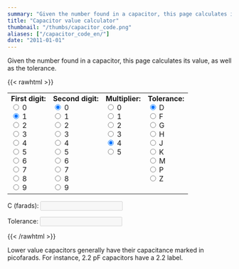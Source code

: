 ```yaml
---
summary: "Given the number found in a capacitor, this page calculates its value, as well as the tolerance."
title: "Capacitor value calculator"
thumbnail: "/thumbs/capacitor_code.png"
aliases: ["/capacitor_code_en/"]
date: "2011-01-01"
---
```


Given the number found in a capacitor, this page calculates its value, as well as the tolerance.

{{< rawhtml >}}	
<form action="" id="ccForm">
<table cellpadding="10" id="colorCode"><tr>
<td>
<b>First digit:</b><br/>
<input name="band01" type="radio" value="0" class="w3-radio"/> <label class="w3-validate">0</label><br/>
<input name="band01" type="radio" value="10" checked="checked" class="w3-radio"/> <label class="w3-validate">1</label><br/>
<input name="band01" type="radio" value="20" class="w3-radio"/> <label class="w3-validate">2</label><br/>
<input name="band01" type="radio" value="30" class="w3-radio"/> <label class="w3-validate">3</label><br/>
<input name="band01" type="radio" value="40" class="w3-radio"/> <label class="w3-validate">4</label><br/>
<input name="band01" type="radio" value="50" class="w3-radio"/> <label class="w3-validate">5</label><br/>
<input name="band01" type="radio" value="60" class="w3-radio"/> <label class="w3-validate">6</label><br/>
<input name="band01" type="radio" value="70" class="w3-radio"/> <label class="w3-validate">7</label><br/>
<input name="band01" type="radio" value="80" class="w3-radio"/> <label class="w3-validate">8</label><br/>
<input name="band01" type="radio" value="90" class="w3-radio"/> <label class="w3-validate">9</label><br/>
</td>
<td>
<b>Second digit:</b><br/>
<input name="band02" type="radio" value="0" checked="checked" class="w3-radio"/> <label class="w3-validate">0</label><br/>
<input name="band02" type="radio" value="1" class="w3-radio"/> <label class="w3-validate">1</label><br/>
<input name="band02" type="radio" value="2" class="w3-radio"/> <label class="w3-validate">2</label><br/>
<input name="band02" type="radio" value="3" class="w3-radio"/> <label class="w3-validate">3</label><br/>
<input name="band02" type="radio" value="4" class="w3-radio"/> <label class="w3-validate">4</label><br/>
<input name="band02" type="radio" value="5" class="w3-radio"/> <label class="w3-validate">5</label><br/>
<input name="band02" type="radio" value="6" class="w3-radio"/> <label class="w3-validate">6</label><br/>
<input name="band02" type="radio" value="7" class="w3-radio"/> <label class="w3-validate">7</label><br/>
<input name="band02" type="radio" value="8" class="w3-radio"/> <label class="w3-validate">8</label><br/>
<input name="band02" type="radio" value="9" class="w3-radio"/> <label class="w3-validate">9</label><br/>
</td>
<td valign="top">
<b>Multiplier:</b><br/>
<input name="band03" type="radio" value="1" checked="checked" class="w3-radio"/> <label class="w3-validate">0</label><br/>
<input name="band03" type="radio" value="10" class="w3-radio"/> <label class="w3-validate">1</label><br/>
<input name="band03" type="radio" value="100" class="w3-radio"/> <label class="w3-validate">2</label><br/>
<input name="band03" type="radio" value="1000" class="w3-radio"/> <label class="w3-validate">3</label><br/>
<input name="band03" type="radio" value="10000" checked="checked" class="w3-radio"/> <label class="w3-validate">4</label><br/>
<input name="band03" type="radio" value="100000" class="w3-radio"/> <label class="w3-validate">5</label><br/>
</td>
<td valign="top">
<b>Tolerance:</b><br/>
<input name="band04" type="radio" value="0.5pF" checked="checked" class="w3-radio"/> <label class="w3-validate">D</label><br/>
<input name="band04" type="radio" value="1%" class="w3-radio"/> <label class="w3-validate">F</label><br/>
<input name="band04" type="radio" value="2%" class="w3-radio"/> <label class="w3-validate">G</label><br/>
<input name="band04" type="radio" value="3%" class="w3-radio"/> <label class="w3-validate">H</label><br/>
<input name="band04" type="radio" value="5%" class="w3-radio"/> <label class="w3-validate">J</label><br/>
<input name="band04" type="radio" value="10%" class="w3-radio"/> <label class="w3-validate">K</label><br/>
<input name="band04" type="radio" value="20%" class="w3-radio"/> <label class="w3-validate">M</label><br/>
<input name="band04" type="radio" value="+100% -0%" class="w3-radio"/> <label class="w3-validate">P</label><br/>
<input name="band04" type="radio" value="+80% -20%" class="w3-radio"/> <label class="w3-validate">Z</label><br/>
</td>
</tr></table>
<p>C (farads): <input id="c" disabled="disabled" class="w3-input w3-border"/></p>
<p>Tolerance: <input id="t" disabled="disabled" class="w3-input w3-border"/></p>
</form>
<script src="/inc/calculators/capacitor_code.js"></script>
{{< /rawhtml >}}

Lower value capacitors generally have their capacitance marked in picofarads. For instance, 2.2 pF capacitors have a 2.2 label.

